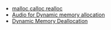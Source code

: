 - [malloc,calloc,realloc](malloc,calloc,realloc.md)
- [Audio for Dynamic memory allocation](Audio_Dynamic_memory_allocation.md) 
- [Dynamic Memory Deallocation](dynamic-memory-deallocation.md)
